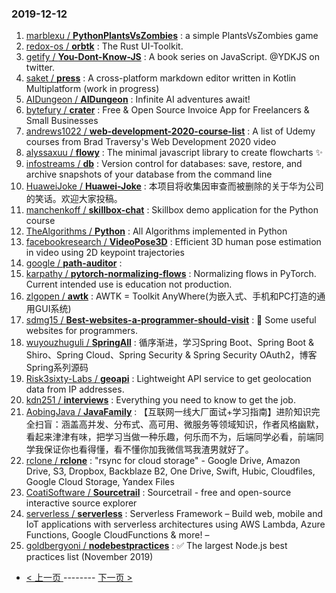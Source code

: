 ### 2019-12-12 
1. [
        marblexu /
**PythonPlantsVsZombies**](https://github.com/marblexu/PythonPlantsVsZombies) : a simple PlantsVsZombies game
1. [
        redox-os /
**orbtk**](https://github.com/redox-os/orbtk) : The Rust UI-Toolkit.
1. [
        getify /
**You-Dont-Know-JS**](https://github.com/getify/You-Dont-Know-JS) : A book series on JavaScript. @YDKJS on twitter.
1. [
        saket /
**press**](https://github.com/saket/press) : A cross-platform markdown editor written in Kotlin Multiplatform (work in progress)
1. [
        AIDungeon /
**AIDungeon**](https://github.com/AIDungeon/AIDungeon) : Infinite AI adventures await!
1. [
        bytefury /
**crater**](https://github.com/bytefury/crater) : Free & Open Source Invoice App for Freelancers & Small Businesses
1. [
        andrews1022 /
**web-development-2020-course-list**](https://github.com/andrews1022/web-development-2020-course-list) : A list of Udemy courses from Brad Traversy's Web Development 2020 video
1. [
        alyssaxuu /
**flowy**](https://github.com/alyssaxuu/flowy) : The minimal javascript library to create flowcharts ✨
1. [
        infostreams /
**db**](https://github.com/infostreams/db) : Version control for databases: save, restore, and archive snapshots of your database from the command line
1. [
        HuaweiJoke /
**Huawei-Joke**](https://github.com/HuaweiJoke/Huawei-Joke) : 本项目将收集因审查而被删除的关于华为公司的笑话。欢迎大家投稿。
1. [
        manchenkoff /
**skillbox-chat**](https://github.com/manchenkoff/skillbox-chat) : Skillbox demo application for the Python course
1. [
        TheAlgorithms /
**Python**](https://github.com/TheAlgorithms/Python) : All Algorithms implemented in Python
1. [
        facebookresearch /
**VideoPose3D**](https://github.com/facebookresearch/VideoPose3D) : Efficient 3D human pose estimation in video using 2D keypoint trajectories
1. [
        google /
**path-auditor**](https://github.com/google/path-auditor) : 
1. [
        karpathy /
**pytorch-normalizing-flows**](https://github.com/karpathy/pytorch-normalizing-flows) : Normalizing flows in PyTorch. Current intended use is education not production.
1. [
        zlgopen /
**awtk**](https://github.com/zlgopen/awtk) : AWTK = Toolkit AnyWhere(为嵌入式、手机和PC打造的通用GUI系统)
1. [
        sdmg15 /
**Best-websites-a-programmer-should-visit**](https://github.com/sdmg15/Best-websites-a-programmer-should-visit) : 🔗 Some useful websites for programmers.
1. [
        wuyouzhuguli /
**SpringAll**](https://github.com/wuyouzhuguli/SpringAll) : 循序渐进，学习Spring Boot、Spring Boot & Shiro、Spring Cloud、Spring Security & Spring Security OAuth2，博客Spring系列源码
1. [
        Risk3sixty-Labs /
**geoapi**](https://github.com/Risk3sixty-Labs/geoapi) : Lightweight API service to get geolocation data from IP addresses.
1. [
        kdn251 /
**interviews**](https://github.com/kdn251/interviews) : Everything you need to know to get the job.
1. [
        AobingJava /
**JavaFamily**](https://github.com/AobingJava/JavaFamily) : 【互联网一线大厂面试+学习指南】进阶知识完全扫盲：涵盖高并发、分布式、高可用、微服务等领域知识，作者风格幽默，看起来津津有味，把学习当做一种乐趣，何乐而不为，后端同学必看，前端同学我保证你也看得懂，看不懂你加我微信骂我渣男就好了。
1. [
        rclone /
**rclone**](https://github.com/rclone/rclone) : "rsync for cloud storage" - Google Drive, Amazon Drive, S3, Dropbox, Backblaze B2, One Drive, Swift, Hubic, Cloudfiles, Google Cloud Storage, Yandex Files
1. [
        CoatiSoftware /
**Sourcetrail**](https://github.com/CoatiSoftware/Sourcetrail) : Sourcetrail - free and open-source interactive source explorer
1. [
        serverless /
**serverless**](https://github.com/serverless/serverless) : Serverless Framework – Build web, mobile and IoT applications with serverless architectures using AWS Lambda, Azure Functions, Google CloudFunctions & more! –
1. [
        goldbergyoni /
**nodebestpractices**](https://github.com/goldbergyoni/nodebestpractices) : ✅ The largest Node.js best practices list (November 2019) 

- [ < 上一页 ](https://github.com/able8/github-trending-daily-record/blob/master/2019-12-11.md) -------- [ 下一页 > ](https://github.com/able8/github-trending-daily-record/blob/master/2019-12-13.md)